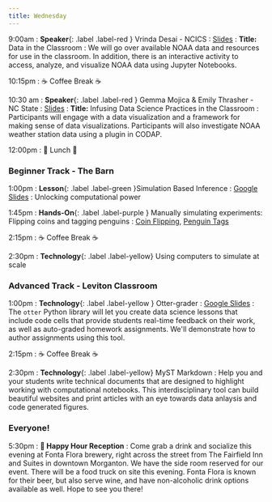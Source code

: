 ```yaml
---
title: Wednesday
---
```


9:00am
: **Speaker**{: .label .label-red } Vrinda Desai - NCICS
  : [Slides](https://docs.google.com/presentation/d/1a0phjBOMxmIycFEjrH0FW-3Rzt2L4KFFrRwWsFw8-YQ/edit?usp=sharing)
: **Title:** Data in the Classroom
: We will go over available NOAA data and resources for use in the classroom. In addition, there is an interactive activity to access, analyze, and visualize NOAA data using Jupyter Notebooks.

10:15pm
: ☕ Coffee Break ☕

10:30 am
: **Speaker**{: .label .label-red } Gemma Mojica & Emily Thrasher - NC State
  : [Slides](https://drive.google.com/file/d/1fJR9_978HvwRAqFChtO88YAAmyeygC4V/view?usp=sharing)
: **Title:** Infusing Data Science Practices in the Classroom
: Participants will engage with a data visualization and a framework for making sense of data visualizations. Participants will also investigate NOAA weather station data using a plugin in CODAP.

12:00pm
 : 🥘 Lunch 🥘

### Beginner Track - The Barn
1:00pm 
: **Lesson**{: .label .label-green }Simulation Based Inference
  : [Google Slides](https://docs.google.com/presentation/d/18AwMJb2qk4Q79_BFAstCgQgCVDPsoU-uyyqYCboVlxU/edit?usp=sharing)
: Unlocking computational power

1:45pm
: **Hands-On**{: .label .label-purple } Manually simulating experiments: Flipping coins and tagging penguins
  : [Coin Flipping](https://www.rossmanchance.com/applets/2021/oneprop/OneProp.htm), [Penguin Tags](https://www.rossmanchance.com/applets/2021/chisqshuffle/ChiSqShuffle.htm?twobytwo=1)
  
2:15pm
: ☕ Coffee Break ☕

2:30pm
: **Technology**{: .label .label-yellow} Using computers to simulate at scale

### Advanced Track - Leviton Classroom
1:00pm 
: **Technology**{: .label .label-yellow } Otter-grader
  : [Google Slides](#)
: The `otter` Python library will let you create data science lessons that include code cells that provide students real-time feedback on their work, as well as auto-graded homework assignments. We'll demonstrate how to author assignments using this tool.
  
2:15pm
: ☕ Coffee Break ☕

2:30pm
: **Technology**{: .label .label-yellow} MyST Markdown
: Help you and your students write technical documents that are designed to highlight working with computational notebooks. This interdisciplinary tool can build beautiful websites and print articles with an eye towards data anlaysis and code generated figures.

### Everyone!
5:30pm
: **🍻 Happy Hour Reception**
: Come grab a drink and socialize this evening at Fonta Flora brewery, right across the street from The Fairfield Inn and Suites in downtown Morganton. We have the side room reserved for our event. There will be a food truck on site this evening. Fonta Flora is known for their beer, but also serve wine, and have non-alcoholic drink options available as well. Hope to see you there!
